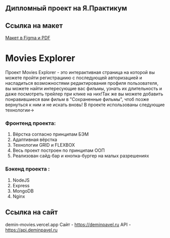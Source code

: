 
## Дипломный проект на Я.Практикум

## Ссылка на макет

[Макет в Figma и PDF](https://disk.yandex.ru/d/MbBmX_q3nhodJQ)

# Movies Explorer
Проект Movies Explorer - это интерактивная страница на которой вы можете пройти регистрациию с последующей авторизацией и насладиться возможностями редактирования профиля пользователя, вы можете найти интересующие вас фильмы, узнать их длительность и даже посмотреть трейлер при клике на них!Так же вы можете добавить понравившиеся вам фильм в "Сохраненные фильмы", чтоб позже вернуться к ним и не искать вновь!
В проекте использованы следующие технологии->

### Фронтенд проекта:
1) Вёрстка согласно принципам БЭМ
2) Адаптивная вёрстка
3) Технологии GRID и FLEXBOX
4) Весь проект построен по принципам ООП
5) Реализован сайд-бар и кнопка-бургер на малых разрешениях
  
### Бэкенд проекта :
1. NodeJS
2. Express
3. MongoDB
4. Nginx

## Ссылка на сайт
demin-movies.vercel.app
Сайт - https://deminpavel.ru
API - https://api.deminpavel.ru
